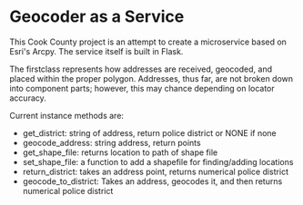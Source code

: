 # Geocoder as a Service

This Cook County project is an attempt to create a microservice based on Esri's Arcpy. The service itself is built in Flask. 

The firstclass represents how addresses are received, geocoded, and placed within the proper polygon. Addresses, thus far, are not broken down into component parts; however, this may chance depending on locator accuracy.

Current instance methods are:
* get_district: string of address, return police district or NONE if none
* geocode_address: string address, return points
* get_shape_file: returns location to path of shape file
* set_shape_file: a function to add a shapefile for finding/adding locations
* return_district: takes an address point, returns numerical police district
* geocode_to_district: Takes an address, geocodes it, and then returns numerical police district

